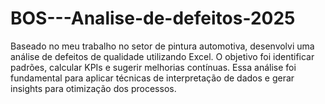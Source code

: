 # BOS---Analise-de-defeitos-2025
Baseado no meu trabalho no setor de pintura automotiva, desenvolvi uma análise de defeitos de qualidade utilizando Excel. O objetivo foi identificar padrões, calcular KPIs e sugerir melhorias contínuas. Essa análise foi fundamental para aplicar técnicas de interpretação de dados e gerar insights para otimização dos processos.
